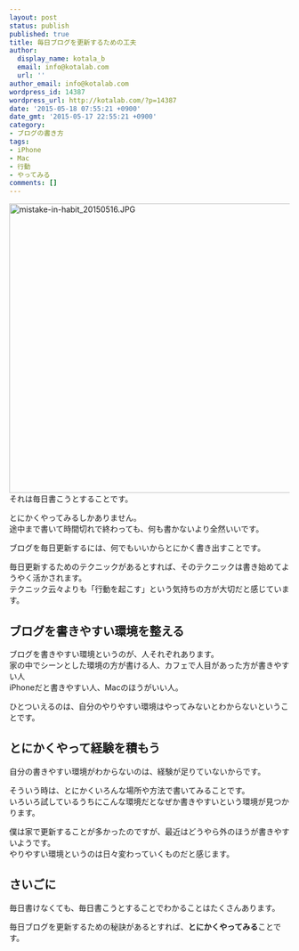 ```yaml
---
layout: post
status: publish
published: true
title: 毎日ブログを更新するための工夫
author:
  display_name: kotala_b
  email: info@kotalab.com
  url: ''
author_email: info@kotalab.com
wordpress_id: 14387
wordpress_url: http://kotalab.com/?p=14387
date: '2015-05-18 07:55:21 +0900'
date_gmt: '2015-05-17 22:55:21 +0900'
category:
- ブログの書き方
tags:
- iPhone
- Mac
- 行動
- やってみる
comments: []
---
```

<p><img src="http://kotalab.com/wp-content/uploads/2015/05/mistake-in-habit_20150516-780x520.jpg" alt="mistake-in-habit_20150516.JPG" width="780" height="520" class="aligncenter size-large wp-image-14369" /><br />
それは毎日書こうとすることです。</p>
<p>とにかくやってみるしかありません。<br />
途中まで書いて時間切れで終わっても、何も書かないより全然いいです。</p>
<p>ブログを毎日更新するには、何でもいいからとにかく書き出すことです。</p>
<p>毎日更新するためのテクニックがあるとすれば、そのテクニックは書き始めてようやく活かされます。<br />
テクニック云々よりも「行動を起こす」という気持ちの方が大切だと感じています。</p>
<p><!--more--></p>
<h2>ブログを書きやすい環境を整える</h2>
<p>ブログを書きやすい環境というのが、人それぞれあります。<br />
家の中でシーンとした環境の方が書ける人、カフェで人目があった方が書きやすい人<br />
iPhoneだと書きやすい人、Macのほうがいい人。</p>
<p>ひとついえるのは、自分のやりやすい環境はやってみないとわからないということです。</p>
<h2>とにかくやって経験を積もう</h2>
<p>自分の書きやすい環境がわからないのは、経験が足りていないからです。</p>
<p>そういう時は、とにかくいろんな場所や方法で書いてみることです。<br />
いろいろ試しているうちにこんな環境だとなぜか書きやすいという環境が見つかります。</p>
<p>僕は家で更新することが多かったのですが、最近はどうやら外のほうが書きやすいようです。<br />
やりやすい環境というのは日々変わっていくものだと感じます。</p>
<h2>さいごに</h2>
<p>毎日書けなくても、毎日書こうとすることでわかることはたくさんあります。</p>
<p>毎日ブログを更新するための秘訣があるとすれば、<strong>とにかくやってみる</strong>ことです。</p>
